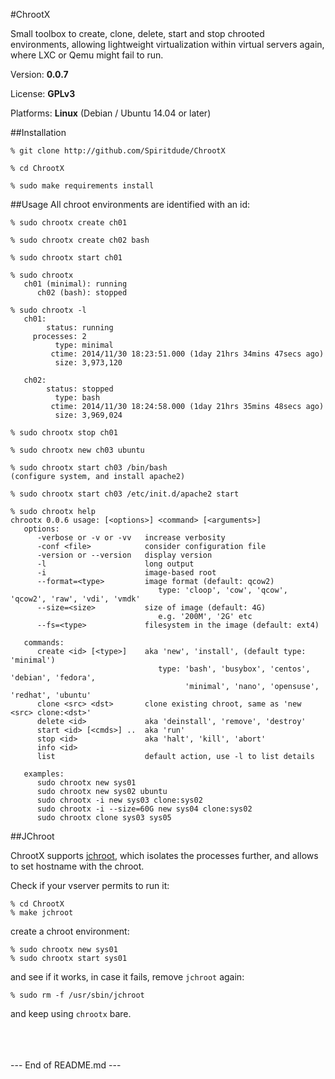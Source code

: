 #ChrootX

Small toolbox to create, clone, delete, start and stop chrooted environments, allowing lightweight virtualization within virtual servers again, where LXC or Qemu might fail to run.

Version: <b>0.0.7</b>

License: <b>GPLv3</b>

Platforms: <b>Linux</b> (Debian / Ubuntu 14.04 or later)

##Installation

```
% git clone http://github.com/Spiritdude/ChrootX

% cd ChrootX

% sudo make requirements install
```

##Usage
All chroot environments are identified with an id:
```
% sudo chrootx create ch01

% sudo chrootx create ch02 bash

% sudo chrootx start ch01

% sudo chrootx 
   ch01 (minimal): running
      ch02 (bash): stopped

% sudo chrootx -l
   ch01:
        status: running
     processes: 2
          type: minimal
         ctime: 2014/11/30 18:23:51.000 (1day 21hrs 34mins 47secs ago)
          size: 3,973,120
        
   ch02:
        status: stopped
          type: bash
         ctime: 2014/11/30 18:24:58.000 (1day 21hrs 35mins 48secs ago)
          size: 3,969,024

% sudo chrootx stop ch01

% sudo chrootx new ch03 ubuntu

% sudo chrootx start ch03 /bin/bash
(configure system, and install apache2)

% sudo chrootx start ch03 /etc/init.d/apache2 start

% sudo chrootx help
chrootx 0.0.6 usage: [<options>] <command> [<arguments>]
   options:
      -verbose or -v or -vv   increase verbosity
      -conf <file>            consider configuration file
      -version or --version   display version
      -l                      long output
      -i                      image-based root 
      --format=<type>         image format (default: qcow2)
                                 type: 'cloop', 'cow', 'qcow', 'qcow2', 'raw', 'vdi', 'vmdk'
      --size=<size>           size of image (default: 4G)
                                 e.g. '200M', '2G' etc
      --fs=<type>             filesystem in the image (default: ext4)
      
   commands:
      create <id> [<type>]    aka 'new', 'install', (default type: 'minimal')
                                 type: 'bash', 'busybox', 'centos', 'debian', 'fedora', 
                                       'minimal', 'nano', 'opensuse', 'redhat', 'ubuntu'
      clone <src> <dst>       clone existing chroot, same as 'new <src> clone:<dst>'
      delete <id>             aka 'deinstall', 'remove', 'destroy'
      start <id> [<cmds>] ..  aka 'run'
      stop <id>               aka 'halt', 'kill', 'abort'
      info <id>
      list                    default action, use -l to list details

   examples:
      sudo chrootx new sys01 
      sudo chrootx new sys02 ubuntu
      sudo chrootx -i new sys03 clone:sys02
      sudo chrootx -i --size=60G new sys04 clone:sys02
      sudo chrootx clone sys03 sys05
```

##JChroot

ChrootX supports [jchroot](https://github.com/vincentbernat/jchroot), which isolates the processes further, and allows to set hostname with the chroot. 

Check if your vserver permits to run it:
```
% cd ChrootX
% make jchroot
```
create a chroot environment:
```
% sudo chrootx new sys01
% sudo chrootx start sys01
```
and see if it works, in case it fails, remove `jchroot` again:
```
% sudo rm -f /usr/sbin/jchroot
```
and keep using `chrootx` bare.

<br><br><br>
--- End of README.md ---
